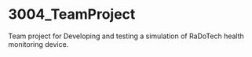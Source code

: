 # 3004_TeamProject
Team project for Developing and testing a simulation of RaDoTech  health monitoring device.
